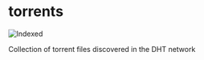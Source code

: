 torrents 
========
![Indexed](https://img.shields.io/badge/indexed-160563-blue)

Collection of torrent files discovered in the DHT network
